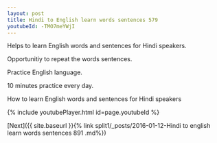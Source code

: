 ```yaml
---
layout: post
title: Hindi to English learn words sentences 579 
youtubeId: -TMO7meYWjI
---
```

 
 
Helps to learn English words and sentences for Hindi speakers.

Opportunitiy to repeat the words sentences. 

Practice English language. 
 
10 minutes practice every day. 
 
How to learn English words and sentences for Hindi speakers 
 
{% include youtubePlayer.html id=page.youtubeId %}
 
 
[Next]({{ site.baseurl }}{% link  split1/_posts/2016-01-12-Hindi to english learn words sentences 891 .md%})
 
